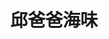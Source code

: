 ---
title: "邱爸爸海味"
description: "邱爸爸海味"
layout: shop
keywords:
  - 美食競賽
  - 台灣美食
  - 美食精選
datePublished: "2025-06-30"
dateModified: "2025-07-04"
city: "台東縣"
district: "長濱鄉"
address: "台東縣長濱鄉10之1號"
phone: "089801432"
geo: "23.243997774507985, 121.41648646516678"
google_map: "https://maps.app.goo.gl/ZUF3ousv9tSUXHyi8"
footinder: "https://footinder.com.tw/%E5%8F%B0%E6%9D%B1%E7%B8%A3%E9%95%B7%E6%BF%B1%E9%84%89/5699/"
official: ""
award:
  - name: "500盤"
    year: "2024"
    entries:
      - dishes:
          - "當季海鮮"

---
